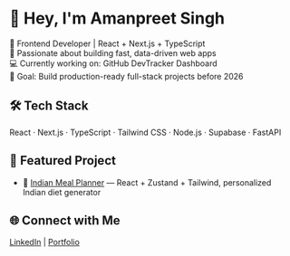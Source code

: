 # 👋 Hey, I'm Amanpreet Singh

🚀 Frontend Developer | React + Next.js + TypeScript  
🧠 Passionate about building fast, data-driven web apps  
💻 Currently working on: GitHub DevTracker Dashboard  
🎯 Goal: Build production-ready full-stack projects before 2026  

## 🛠️ Tech Stack
React · Next.js · TypeScript · Tailwind CSS · Node.js · Supabase · FastAPI  

## 🧩 Featured Project
- 🍱 [Indian Meal Planner](https://diet-chart-gen-ts.vercel.app) — React + Zustand + Tailwind, personalized Indian diet generator  

## 🌐 Connect with Me
[LinkedIn](https://www.linkedin.com/in/amanpreet-codes) | [Portfolio](https://amanpreet-portfolio.vercel.app)
